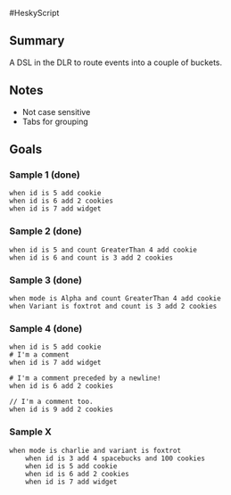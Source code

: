 #HeskyScript

## Summary
A DSL in the DLR to route events into a couple of buckets.

## Notes
*   Not case sensitive
*   Tabs for grouping

## Goals

### Sample 1 (done)
    when id is 5 add cookie
    when id is 6 add 2 cookies
    when id is 7 add widget

### Sample 2 (done)
    when id is 5 and count GreaterThan 4 add cookie
    when id is 6 and count is 3 add 2 cookies

### Sample 3 (done)
    when mode is Alpha and count GreaterThan 4 add cookie
    when Variant is foxtrot and count is 3 add 2 cookies

### Sample 4 (done)
    when id is 5 add cookie
    # I'm a comment
    when id is 7 add widget

    # I'm a comment preceded by a newline!
    when id is 6 add 2 cookies

    // I'm a comment too.
    when id is 9 add 2 cookies    

### Sample X
    when mode is charlie and variant is foxtrot
        when id is 3 add 4 spacebucks and 100 cookies
        when id is 5 add cookie
        when id is 6 add 2 cookies
        when id is 7 add widget
